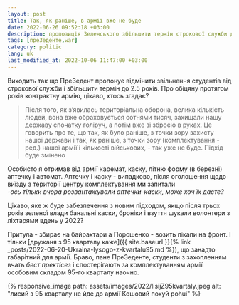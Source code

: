 ```yaml
---
layout: post
title: Так, як раніше, в армії вже не буде
date: 2022-06-26 09:52:18 +03:00
description: пропозиція Зеленського збільшити термін строкової служби до 2.5 років на фоні Кошовий pohui 
tags: [преЗеденте,war]
category: politic
lang: uk
last_modified_at: 2022-10-06 11:47:00 +03:00
---
```


Виходить так що ПреЗедент пропонує відмінити звільнення студентів від строкової служби і збільшити термін до 2.5 років.
Про обіцяну протягом років контрактну армію, цікаво, хтось згадає? 

> Після того, як з’явилась територіальна оборона, велика кількість людей, вона вже обраховується сотнями тисяч, захищали нашу державу спочатку голіруч, а потім вже зі зброєю в руках. Це говорить про те, що так, як було раніше, з точки зору захисту нашої держави і так, як раніше, з точки зору (комплектування - ред.) нашої армії і кількості військових, - так уже не буде. Підхід буде змінено

Особисто я отримав від армії каремат, каску, літню форму (в березні) аптечку і автомат.
Аптечку і каску - випадково, після оголошення щодо виїзду з території центру комплектування ми запитали
<br>
_-ось тільки вчора розвантажували аптечки-каски, може хоч їх дасте?_

Цікаво, яке ж буде забезпечення з новим підходом, якщо після трьох років зеленої влади банальні каски, броніки і взуття шукали волонтери з ліхтарями вдень у 2022?

Притула - збирає на байрактари а Порошенко - возить пікапи на фронт.
І тільки [дружаня з 95 кварталу каже]({{ site.baseurl }}{% link _posts/2022-06-20-Ukraina-lysogo-z-kvartalu95.md %}), що занадто габарітний для армії.
Браво, пане ПреЗеденте, студенти з захопленням вчать _бест пректісез_ і спостерігають за комплектуванням армії особовим складом 95-го кварталу наочно.

{% responsive_image path: assets/images/2022/lisijZ95kvartaly.jpeg alt: "лисий з 95 кварталу не йде до армії Кошовий похуй pohui" %}

